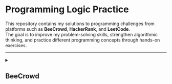 # Programming Logic Practice

This repository contains my solutions to programming challenges from platforms such as **BeeCrowd**, **HackerRank**, and **LeetCode**.  
The goal is to improve my problem-solving skills, strengthen algorithmic thinking, and practice different programming concepts through hands-on exercises.

---

<details>
<summary><h2>BeeCrowd</h2></summary>

<details>
<summary><h3>Java</h3></summary>

<details>
<summary><h4>✅ BE1000 - Hello World!</h4></summary>

**Description:**  
Write a program that prints "Hello World!" to the screen.

**Input:**  
No input.

**Output:**

```java
  Hello Word!
```

**Solution (Java):**

```java
public class be1000 {
    public static void main(String[] args) {
        System.out.println("Hello World!");
    }
}
```

</details>

<details>
<summary><h4>✅ BE1001 - Extremely Basic</h4></summary>

**Description:**  
Read 2 variables, named A and B and make the sum of these two variables, assigning its result to the variable X. Print X as shown below. Print endline after the result otherwise you will get “Presentation Error”.

**Input:**  
The input file will contain 2 integer numbers.

**Output:**
Print the letter X (uppercase) with a blank space before and after the equal signal followed by the value of X, according to the following example.

Obs.: don't forget the endline after all.

**Solution (Java):**

```java
import java.util.Scanner;

public class be1001 {
    public static void main(String[] args) {
        Scanner sc = new Scanner(System.in);
        int a = 0, b = 0;

        a = sc.nextInt();
        b = sc.nextInt();
        sc.close();

        int result = sum(a, b);

        System.out.printf("X = %d\n", result);
    }

    public static int sum(int a, int b){
        return a + b;
    }
}
```

</details>

<details>
<summary><h4>✅ BE1002 - ExtrArea of a Circle</h4></summary>

**Description:**  
The formula to calculate the area of a circumference is defined as **A = π . R2**. Considering to this problem that **π = 3.14159**:

Calculate the area using the formula given in the problem description.

**Input:**  
The input contains a value of floating point **_(double precision)_**, that is the variable **R**.

**Output:**
Present the message "A=" followed by the value of the variable, as in the example bellow, with four places after the decimal point. Use all double precision variables. Like all the problems, don't forget to print the end of line after the result, otherwise you will receive "Presentation Error".

**Solution (Java):**

```java
import java.util.Scanner;

public class be1002 {
    public static final double PI = 3.14159;

    public static void main(String[] args) {
        Scanner sc = new Scanner(System.in);

        double radius = 0;
        radius = sc.nextDouble();
        sc.close();

        double area = calcCircunferenceArea(radius);

        System.out.printf("A=%.4f\n", area);
    }

    public static double calcCircunferenceArea(double radius){
        return PI * (radius * radius);
    }
}
```

</details>

<details>
<summary><h4>✅ BE1003 - Simple Sum</h4></summary>

**Description:**  
Read two integer values, in this case, the variables A and B. After this, calculate the sum between them and assign it to the variable **SOMA**. Write the value of this variable.

Calculate the area using the formula given in the problem description.

**Input:**  
The input file contains 2 integer numbers.

**Output:**
Print the message "SOMA" with all the capital letters, with a blank space before and after the equal signal followed by the corresponding value to the sum of A and B. Like all the problems, don't forget to print the end of line, otherwise you will receive "Presentation Error"

**Solution (Java):**

```java
import java.util.Scanner;

public class be1003 {
    public static void main(String[] args) {
        Scanner sc = new Scanner(System.in);
        int a = 0; int b = 0;

        a = sc.nextInt();
        b = sc.nextInt();
        sc.close();

        int total = sum(a, b);

        System.out.printf("SOMA = %d\n", total);
    }

    public static int sum(int a, int b) {
        return a + b;
    }
}
```

</details>

<details>
<summary><h4>✅ BE1004 - Simple Product</h4></summary>

**Description:**  
Read two integer values. After this, calculate the product between them and store the result in a variable named **PROD**. Print the result like the example below. Do not forget to print the end of line after the result, otherwise you will receive “Presentation Error”.

Calculate the area using the formula given in the problem description.

**Input:**  
The input file contains 2 integer numbers.

**Output:**
Print the message "PROD" and PROD according to the following example, with a blank space before and after the equal signal.

**Solution (Java):**

```java
import java.util.Scanner;

public class be1004 {
    public static void main(String[] args) {
        Scanner sc = new Scanner(System.in);
        int a = 0; int b = 0;

        a =  sc.nextInt();
        b = sc.nextInt();
        sc.close();

        int prod = calcProd(a, b);

        System.out.printf("PROD = %d\n", prod);
    }

    public static int calcProd(int a, int b) {
        return a * b;
    }
}

```

</details>

<details>
<summary><h4>✅ BE1005 - Average 1</h4></summary>

**Description:**  
Read two floating points' values of double precision A and B, corresponding to two student's grades. After this, calculate the student's average, considering that grade A has weight 3.5 and B has weight 7.5. Each grade can be from zero to ten, always with one digit after the decimal point. Don’t forget to print the end of line after the result, otherwise you will receive “Presentation Error”. Don’t forget the space before and after the equal sign.

**Input:**  
The input file contains 2 floating points' values with one digit after the decimal point.

**Output:**
Print the message "MEDIA"(average in Portuguese) and the student's average according to the following example, with 5 digits after the decimal point and with a blank space before and after the equal signal.

**Solution (Java):**

```java
import java.util.Scanner;

public class be1005 {
    public static void main(String[] args) {
        Scanner sc = new Scanner(System.in);

        double a = 0; double b = 0;

        a = sc.nextDouble();
        b = sc.nextDouble();
        sc.close();

        double average = calcAverage(a, b);

        System.out.printf("MEDIA = %.5f\n", average);
    }

    public static double calcAverage(double a, double b) {
        return ((a * 3.5) + (b * 7.5)) / 11;
    }
}
```

</details>

<details>
<summary><h4>✅ BE1006 - Average 2</h4></summary>

**Description:**  
Read three values (variables A, B and C), which are the three student's grades. Then, calculate the average, considering that grade A has weight 2, grade B has weight 3 and the grade C has weight 5. Consider that each grade can go from 0 to 10.0, always with one decimal place.

**Input:**  
The input file contains 3 values of floating points (double) with one digit after the decimal point.

**Output:**
Print the message "MEDIA"(average in Portuguese) and the student's average according to the following example, with a blank space before and after the equal signal.

**Solution (Java):**

```java
import java.util.Scanner;

public class be1006 {
    public static void main(String[] args) {
        Scanner sc  = new Scanner(System.in);
        double a = sc.nextDouble();
        double b = sc.nextDouble();
        double c = sc.nextDouble();
        sc.close();

        double average = calcAverage(a, b, c);

        System.out.printf("MEDIA = %.1f\n", average);
    }

    public static double calcAverage(double a, double b, double c) {
        double weight2 = 2.0;
        double weight3 = 3.0;
        double weight5 = 5.0;
        double totalWeight = weight2 + weight3 + weight5;

        return ((a * weight2) + (b * weight3) + (c * weight5)) / totalWeight;
    }
}

```

</details>

<details>
<summary><h4>✅ BE1007 - Difference</h4></summary>

**Description:**  
Read four integer values named A, B, C and D. Calculate and print the difference of product A and B by the product of C and D (A \* B - C \* D).

**Input:**  
The input file contains 4 integer values.

**Output:**
Print **DIFERENCA** (DIFFERENCE in Portuguese) with all the capital letters, according to the following example, with a blank space before and after the equal signal.

**Solution (Java):**

```java
import java.util.Scanner;

public class be1007 {
    public static void main(String[] args) {
        Scanner sc = new Scanner(System.in);

        int a = sc.nextInt();
        int b = sc.nextInt();
        int c = sc.nextInt();
        int d = sc.nextInt();
        sc.close();

        int diference = calcDiference(a, b, c, d);

        System.out.printf("DIFERENCA = %d\n", diference);
    }

    public static int calcDiference(int a, int b, int c, int d) {
        return (a*b) - (c*d);
    }
}
```

</details>
<details>
<summary><h4>✅ BE1008 - Salary</h4></summary>

**Description:**  
Write a program that reads an employee's number, his/her worked hours number in a month and the amount he received per hour. Print the employee's number and salary that he/she will receive at end of the month, with two decimal places.

- Don’t forget to print the line's end after the result, otherwise you will receive “Presentation Error”.
- Don’t forget the space before and after the equal signal and after the U$.

**Input:**  
The input file contains 2 integer numbers and 1 value of floating point, representing the number, worked hours amount and the amount the employee receives per worked hour.

**Output:**
Print the number and the employee's salary, according to the given example, with a blank space before and after the equal signal.

**Solution (Java):**

```java
import java.util.Locale;
import java.util.Scanner;

public class be1008 {
    public static void main(String[] args) {
        Scanner sc = new Scanner(System.in);
        Locale.setDefault(Locale.US);

        int workerNumber = sc.nextInt();
        int workedHours = sc.nextInt();
        double amountPerHour = sc.nextDouble();
        sc.close();

        double monthIncome = calcSalary(workedHours, amountPerHour);

        System.out.printf("NUMBER = %d\n", workerNumber);
        System.out.printf("SALARY = U$ %.2f\n", monthIncome);
    }

    public static double calcSalary(int workedHours, double amountPerHour) {
        return workedHours * amountPerHour;
    }
}

```

</details>
</details>
